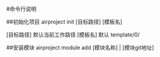 #命令行说明

##初始化项目
airproject init [目标路径] [模板名]

[目标路径] 默认当前工作路径
[模板名] 默认 template/0/

##安装模块
airproject module add [模块名称] | [模块git地址]

